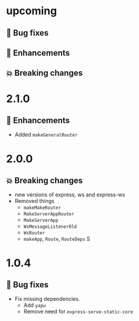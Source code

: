 # upcoming

## :bug: Bug fixes

## :tada: Enhancements

## :boom: Breaking changes

# 2.1.0

## :tada: Enhancements

- Added `makeGeneralRouter`

# 2.0.0

## :boom: Breaking changes

- new versions of express, ws and express-ws
- Removed things
  - `makeMakeRouter`
  - `MakeServerAppRouter`
  - `MakeServerApp`
  - `WsMessageListenerOld`
  - `WsRouter`
  - `makeApp`, `Route`, `RouteDeps` S

# 1.0.4

## :bug: Bug fixes

- Fix missing dependencies.
  - Add `yapu`
  - Remove need for `express-serve-static-core`
